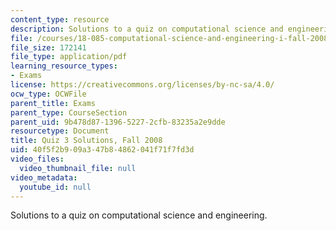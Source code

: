 ```yaml
---
content_type: resource
description: Solutions to a quiz on computational science and engineering.
file: /courses/18-085-computational-science-and-engineering-i-fall-2008/40f5f2b909a347b84862041f71f7fd3d_q3sols18085f05.pdf
file_size: 172141
file_type: application/pdf
learning_resource_types:
- Exams
license: https://creativecommons.org/licenses/by-nc-sa/4.0/
ocw_type: OCWFile
parent_title: Exams
parent_type: CourseSection
parent_uid: 9b478d87-1396-5227-2cfb-83235a2e9dde
resourcetype: Document
title: Quiz 3 Solutions, Fall 2008
uid: 40f5f2b9-09a3-47b8-4862-041f71f7fd3d
video_files:
  video_thumbnail_file: null
video_metadata:
  youtube_id: null
---
```

Solutions to a quiz on computational science and engineering.